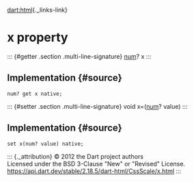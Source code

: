 [dart:html](../../dart-html/dart-html-library){._links-link}

x property
==========

::: {#getter .section .multi-line-signature}
[num](../../dart-core/num-class)? x
:::

Implementation {#source}
--------------

``` {.language-dart data-language="dart"}
num? get x native;
```

::: {#setter .section .multi-line-signature}
void x=([num](../../dart-core/num-class)? value)
:::

Implementation {#source}
--------------

``` {.language-dart data-language="dart"}
set x(num? value) native;
```

::: {._attribution}
© 2012 the Dart project authors\
Licensed under the BSD 3-Clause \"New\" or \"Revised\" License.\
<https://api.dart.dev/stable/2.18.5/dart-html/CssScale/x.html>
:::
